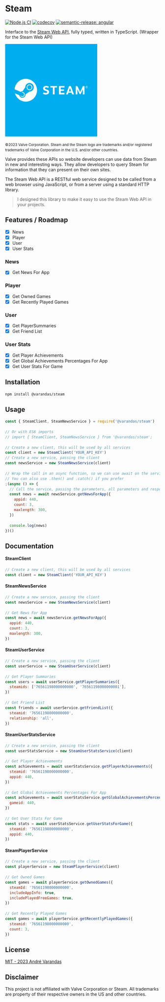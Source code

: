 # Steam

[![Node.js CI](https://github.com/AndreVarandas/steam/actions/workflows/node.js.yml/badge.svg)](https://github.com/AndreVarandas/steam/actions/workflows/node.js.yml) [![codecov](https://codecov.io/gh/AndreVarandas/steam/branch/main/graph/badge.svg?token=JDDDDK5A04)](https://codecov.io/gh/AndreVarandas/steam) [![semantic-release: angular](https://img.shields.io/badge/semantic--release-angular-e10079?logo=semantic-release)](https://github.com/semantic-release/semantic-release)

Interface to the [Steam Web API](https://steamcommunity.com/dev), fully typed, written in TypeScript. (Wrapper for the Steam Web API)

![Steam](extra/steam-logo.jpg)

<small>©2023 Valve Corporation. Steam and the Steam logo are trademarks and/or registered trademarks of Valve Corporation in the U.S. and/or other countries.</small>

Valve provides these APIs so website developers can use data from Steam in new and interesting ways. They allow developers to query Steam for information that they can present on their own sites.

The Steam Web API is a RESTful web service designed to be called from a web browser using JavaScript, or from a server using a standard HTTP library.

> I designed this library to make it easy to use the Steam Web API in your projects.

## Features / Roadmap

- [x] News
- [x] Player
- [x] User
- [x] User Stats

### News

- [x] Get News For App

### Player

- [x] Get Owned Games
- [x] Get Recently Played Games

### User

- [x] Get PlayerSummaries
- [x] Get Friend List

### User Stats

- [x] Get Player Achievements
- [x] Get Global Achievements Percentages For App
- [x] Get User Stats For Game

## Installation

```bash
npm install @varandas/steam
```

## Usage

```javascript
const { SteamClient, SteamNewsService } = require('@varandas/steam')

// Or with ES6 imports
// import { SteamClient, SteamNewsService } from '@varandas/steam';

// Create a new client, this will be used by all services
const client = new SteamClient('YOUR_API_KEY')
// Create a new service, passing the client
const newsService = new SteamNewsService(client)

// Wrap the call in an async function, so we can use await on the service call on this example
// You can also use .then() and .catch() if you prefer
;(async () => {
  // Call the service, passing the parameters, all parameters and response are typed
  const news = await newsService.getNewsForApp({
    appid: 440,
    count: 3,
    maxlength: 300,
  })

  console.log(news)
})()
```

## Documentation

#### SteamClient

```javascript
// Create a new client, this will be used by all services
const client = new SteamClient('YOUR_API_KEY')
```

#### SteamNewsService

```javascript
// Create a new service, passing the client
const newsService = new SteamNewsService(client)

// Get News For App
const news = await newsService.getNewsForApp({
  appid: 440,
  count: 3,
  maxlength: 300,
})
```

#### SteamUserService

```javascript
// Create a new service, passing the client
const userService = new SteamUserService(client)

// Get Player Summaries
const users = await userService.getPlayerSummaries({
  steamids: ['76561198000000000', '76561198000000001'],
})

// Get Friend List
const friends = await userService.getFriendList({
  steamid: '76561198000000000',
  relationship: 'all',
})
```

#### SteamUserStatsService

```javascript
// Create a new service, passing the client
const userStatsService = new SteamUserStatsService(client)

// Get Player Achievements
const achievements = await userStatsService.getPlayerAchievements({
  steamid: '76561198000000000',
  appid: 440,
})

// Get Global Achievements Percentages For App
const achievements = await userStatsService.getGlobalAchievementsPercentagesForApp({
  gameid: 440,
})

// Get User Stats For Game
const stats = await userStatsService.getUserStatsForGame({
  steamid: '76561198000000000',
  appid: 440,
})
```

#### SteamPlayerService

```javascript
// Create a new service, passing the client
const playerService = new SteamPlayerService(client)

// Get Owned Games
const games = await playerService.getOwnedGames({
  steamId: '76561198000000000',
  includeAppInfo: true,
  includePlayedFreeGames: true,
})

// Get Recently Played Games
const games = await playerService.getRecentlyPlayedGames({
  steamid: '76561198000000000',
  count: 3,
})
```

## License

[MIT - 2023 André Varandas](LICENSE)

## Disclaimer

This project is not affiliated with Valve Corporation or Steam. All trademarks are property of their respective owners in the US and other countries.
